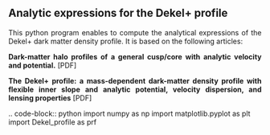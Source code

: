<h2> Analytic expressions for the Dekel+ profile </h2>

<p align="justify">
This python program enables to compute the analytical expressions of the Dekel+ dark matter density profile. It is based on the following articles: 
</p>
       
<p align="justify">
<a href="https://ui.adsabs.harvard.edu/abs/2017MNRAS.468.1005D"  style="text-decoration:none" class="type1"><b>Dark-matter halo profiles of a general cusp/core with analytic velocity and potential.</b></a> 
<a href="https://ui.adsabs.harvard.edu/link_gateway/2017MNRAS.468.1005D/EPRINT_PDF" style="text-decoration:none" class="type1"> [PDF] </a>
</p>

<p align="justify">
<a href="https://ui.adsabs.harvard.edu/abs/2020arXiv200408395F"  style="text-decoration:none" class="type1"><b>The Dekel+ profile: a mass-dependent dark-matter density profile with flexible inner slope and analytic potential, velocity dispersion, and lensing properties</b></a> 
<a href="https://ui.adsabs.harvard.edu/link_gateway/2020arXiv200408395F/EPRINT_PDF" style="text-decoration:none" class="type1"> [PDF] </a>
</p>


.. code-block:: python
       import numpy as np
       import matplotlib.pyplot as plt
       import Dekel_profile as prf
